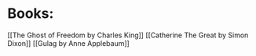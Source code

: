 # Books:
[[The Ghost of Freedom by Charles King]]
[[Catherine The Great by Simon Dixon]]
[[Gulag by Anne Applebaum]]